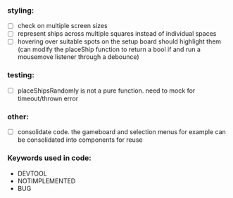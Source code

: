 ### styling:
- [ ] check on multiple screen sizes
- [ ] represent ships across multiple squares instead of individual spaces
- [ ] hovering over suitable spots on the setup board should highlight them (can modify the placeShip function to return a bool if and run a mousemove listener through a debounce)

### testing:
- [ ] placeShipsRandomly is not a pure function. need to mock for timeout/thrown error

### other:
- [ ] consolidate code. the gameboard and selection menus for example can be consolidated into components for reuse

### Keywords used in code:
- DEVTOOL
- NOTIMPLEMENTED
- BUG